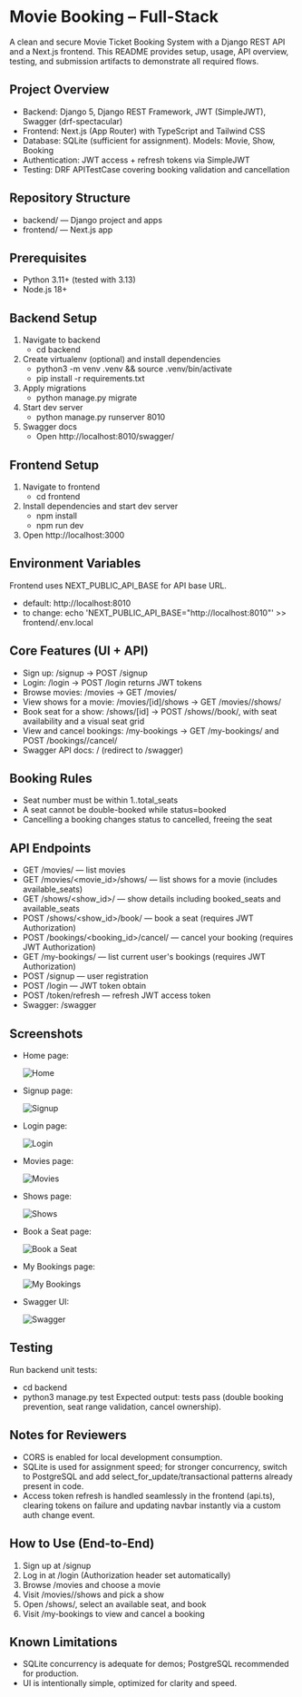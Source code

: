 # Movie Booking – Full-Stack

A clean and secure Movie Ticket Booking System with a Django REST API and a Next.js frontend. This README provides setup, usage, API overview, testing, and submission artifacts to demonstrate all required flows.

## Project Overview
- Backend: Django 5, Django REST Framework, JWT (SimpleJWT), Swagger (drf-spectacular)
- Frontend: Next.js (App Router) with TypeScript and Tailwind CSS
- Database: SQLite (sufficient for assignment). Models: Movie, Show, Booking
- Authentication: JWT access + refresh tokens via SimpleJWT
- Testing: DRF APITestCase covering booking validation and cancellation

## Repository Structure
- backend/ — Django project and apps
- frontend/ — Next.js app

## Prerequisites
- Python 3.11+ (tested with 3.13)
- Node.js 18+

## Backend Setup
1. Navigate to backend
   - cd backend
2. Create virtualenv (optional) and install dependencies
   - python3 -m venv .venv && source .venv/bin/activate
   - pip install -r requirements.txt
3. Apply migrations
   - python manage.py migrate
4. Start dev server
   - python manage.py runserver 8010
5. Swagger docs
   - Open http://localhost:8010/swagger/

## Frontend Setup
1. Navigate to frontend
   - cd frontend
2. Install dependencies and start dev server
   - npm install
   - npm run dev
3. Open http://localhost:3000

## Environment Variables
Frontend uses NEXT_PUBLIC_API_BASE for API base URL.
- default: http://localhost:8010
- to change: echo 'NEXT_PUBLIC_API_BASE="http://localhost:8010"' >> frontend/.env.local

## Core Features (UI + API)
- Sign up: /signup → POST /signup
- Login: /login → POST /login returns JWT tokens
- Browse movies: /movies → GET /movies/
- View shows for a movie: /movies/[id]/shows → GET /movies/<id>/shows/
- Book seat for a show: /shows/[id] → POST /shows/<id>/book/, with seat availability and a visual seat grid
- View and cancel bookings: /my-bookings → GET /my-bookings/ and POST /bookings/<id>/cancel/
- Swagger API docs: / (redirect to /swagger)

## Booking Rules
- Seat number must be within 1..total_seats
- A seat cannot be double-booked while status=booked
- Cancelling a booking changes status to cancelled, freeing the seat

## API Endpoints
- GET /movies/ — list movies
- GET /movies/<movie_id>/shows/ — list shows for a movie (includes available_seats)
- GET /shows/<show_id>/ — show details including booked_seats and available_seats
- POST /shows/<show_id>/book/ — book a seat (requires JWT Authorization)
- POST /bookings/<booking_id>/cancel/ — cancel your booking (requires JWT Authorization)
- GET /my-bookings/ — list current user's bookings (requires JWT Authorization)
- POST /signup — user registration
- POST /login — JWT token obtain
- POST /token/refresh — refresh JWT access token
- Swagger: /swagger

## Screenshots

- Home page:

  ![Home](frontend/public/screenshots/home.png)

- Signup page:

  ![Signup](frontend/public/screenshots/signup.png)

- Login page:

  ![Login](frontend/public/screenshots/login.png)

- Movies page:

  ![Movies](frontend/public/screenshots/movies.png)

- Shows page:

  ![Shows](frontend/public/screenshots/shows.png)

- Book a Seat page:

  ![Book a Seat](frontend/public/screenshots/book-seat.png)

- My Bookings page:

  ![My Bookings](frontend/public/screenshots/my-bookings.png)

- Swagger UI:

  ![Swagger](frontend/public/screenshots/swagger.png)

## Testing
Run backend unit tests:
- cd backend
- python3 manage.py test
Expected output: tests pass (double booking prevention, seat range validation, cancel ownership).

## Notes for Reviewers
- CORS is enabled for local development consumption.
- SQLite is used for assignment speed; for stronger concurrency, switch to PostgreSQL and add select_for_update/transactional patterns already present in code.
- Access token refresh is handled seamlessly in the frontend (api.ts), clearing tokens on failure and updating navbar instantly via a custom auth change event.

## How to Use (End-to-End)
1. Sign up at /signup
2. Log in at /login (Authorization header set automatically)
3. Browse /movies and choose a movie
4. Visit /movies/<id>/shows and pick a show
5. Open /shows/<id>, select an available seat, and book
6. Visit /my-bookings to view and cancel a booking

## Known Limitations
- SQLite concurrency is adequate for demos; PostgreSQL recommended for production.
- UI is intentionally simple, optimized for clarity and speed.


